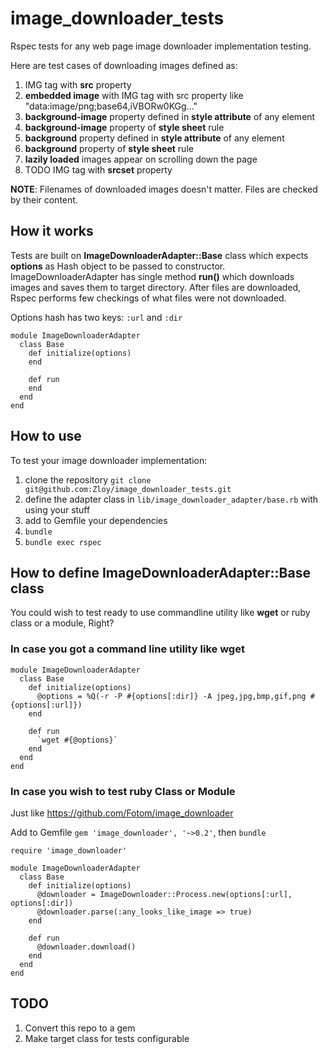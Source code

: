 # image_downloader_tests

Rspec tests for any web page image downloader implementation testing.

Here are test cases of downloading images defined as:

1. IMG tag with **src** property
1. **embedded image** with IMG tag with src property like "data:image/png;base64,iVBORw0KGg..."
1. **background-image** property defined in **style attribute** of any element
1. **background-image** property of **style sheet** rule
1. **background** property defined in **style attribute** of any element
1. **background** property of **style sheet** rule
1. **lazily loaded** images appear on scrolling down the page
1. TODO IMG tag with **srcset** property

**NOTE**: Filenames of downloaded images doesn't matter. Files are checked by their content.

## How it works

Tests are built on **ImageDownloaderAdapter::Base** class which expects **options** as Hash object to be passed to constructor. ImageDownloaderAdapter has single method **run()** which downloads images and saves them to target directory. After files are downloaded, Rspec performs few checkings of what files were not downloaded.

Options hash has two keys: `:url` and `:dir`

```
module ImageDownloaderAdapter
  class Base
    def initialize(options)
    end

    def run
    end
  end
end
```


## How to use

To test your image downloader implementation:

1. clone the repository `git clone git@github.com:Zloy/image_downloader_tests.git` 
2. define the adapter class in `lib/image_downloader_adapter/base.rb` with using your stuff
3. add to Gemfile your dependencies
4. `bundle`
5. `bundle exec rspec`

## How to define ImageDownloaderAdapter::Base class

You could wish to test ready to use commandline utility like **wget** or ruby class or a module, Right?

### In case you got a command line utility like wget

```
module ImageDownloaderAdapter
  class Base
    def initialize(options)
      @options = %Q(-r -P #{options[:dir]} -A jpeg,jpg,bmp,gif,png #{options[:url]})
    end
    
    def run
      `wget #{@options}`
    end
  end
end
```

### In case you wish to test ruby Class or Module

Just like https://github.com/Fotom/image_downloader

Add to Gemfile  `gem 'image_downloader', '~>0.2'`, then `bundle`

```
require 'image_downloader'

module ImageDownloaderAdapter
  class Base
    def initialize(options)
      @downloader = ImageDownloader::Process.new(options[:url], options[:dir])
      @downloader.parse(:any_looks_like_image => true)
    end
    
    def run
      @downloader.download()
    end
  end
end
```

## TODO

1. Convert this repo to a gem
2. Make target class for tests configurable
